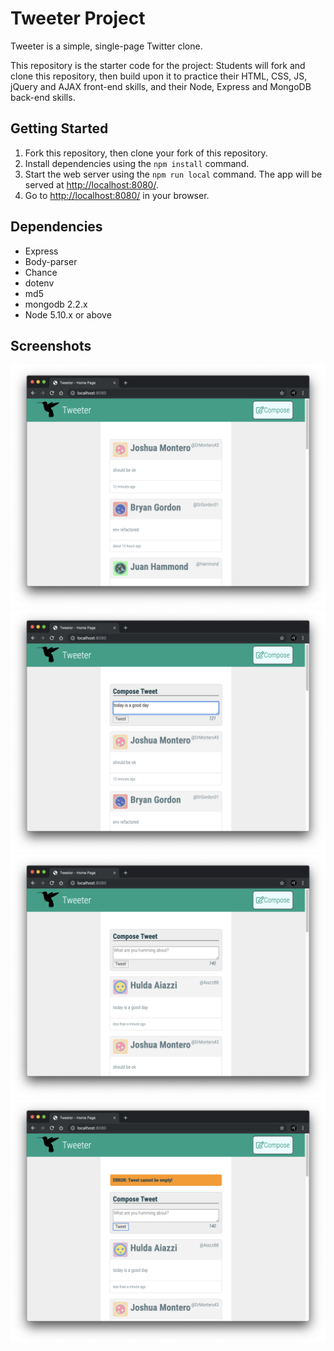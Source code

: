 # Tweeter Project

Tweeter is a simple, single-page Twitter clone.

This repository is the starter code for the project: Students will fork and clone this repository, then build upon it to practice their HTML, CSS, JS, jQuery and AJAX front-end skills, and their Node, Express and MongoDB back-end skills.

## Getting Started

1. Fork this repository, then clone your fork of this repository.
2. Install dependencies using the `npm install` command.
3. Start the web server using the `npm run local` command. The app will be served at <http://localhost:8080/>.
4. Go to <http://localhost:8080/> in your browser.

## Dependencies

- Express
- Body-parser
- Chance
- dotenv
- md5
- mongodb 2.2.x
- Node 5.10.x or above

## Screenshots

![Home Page](https://github.com/yynickel/tweeter/blob/master/docs/home-page.png)
![When the Compose button is clicked, a text area will slide down, allowing users to post new tweets](https://github.com/yynickel/tweeter/blob/master/docs/compose-button-clicked.png)
![After posting new tweets are fetched and displayed in real time](https://github.com/yynickel/tweeter/blob/master/docs/success-tweet.png)
![An error message will show when the tweet body is empty or over 140 characters](https://github.com/yynickel/tweeter/blob/master/docs/error-message.png)